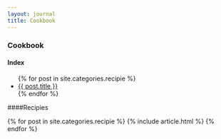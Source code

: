 ```yaml
---
layout: journal
title: Cookbook
---
```


### Cookbook

#### Index
<ul>
  {% for post in site.categories.recipie %}
    <li>
      <a href="{{ post.url }}">{{ post.title }}</a>
    </li>
  {% endfor %}
</ul>

####Recipies 

{% for post in site.categories.recipie %}
  {% include article.html %}
{% endfor %}